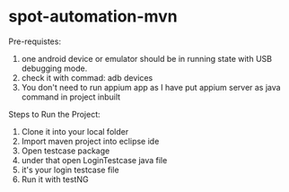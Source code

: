 # spot-automation-mvn

Pre-requistes:

1. one android device or emulator should be in running state with USB debugging mode.
2. check it with commad: adb devices
3. You don't need to run appium app as I have put appium server as java command in project inbuilt

Steps to Run the Project:

1. Clone it into your local folder
2. Import maven project into eclipse ide
3. Open testcase package
4. under that open LoginTestcase java file
5. it's your login testcase file
6. Run it with testNG
